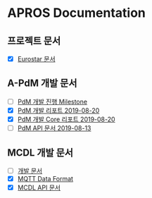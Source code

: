 # APROS Documentation

## 프로젝트 문서

- [x] [Eurostar 문서](APROS-Projects/Eurostar)

## A-PdM 개발 문서

- [ ] [PdM 개발 진행 Milestone](APdM-Development-Reports/PdM%20개발%20진행)
- [x] [PdM 개발 리포트 2019-08-20](APdM-Development-Reports/2019-08-20-Report.md)
- [x] [PdM 개발 Core 리포트 2019-08-20](APdM-Development-Reports/2019-08-20-PdM-Core.md)
- [ ] [PdM API 문서 2019-08-13](APdM-Development-Reports/2019-08-13-APdM-API.md)

## MCDL 개발 문서

- [ ] [개발 문서](MCDL)
- [x] [MQTT Data Format](MCDL/mcdl-mqtt.md)
- [x] [MCDL API 문서](MCDL/API.md)
